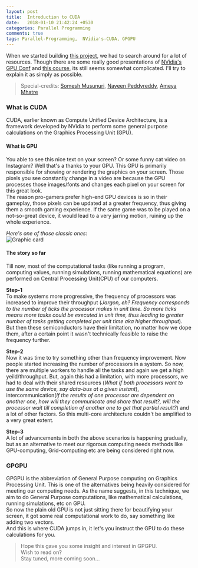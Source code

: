 ```yaml
---
layout: post
title:  Introduction to CUDA
date:   2018-01-10 21:42:24 +0530
categories: Parallel Programming
comments: true
tags: Parallel-Programming,  NVidia's-CUDA, GPGPU
---
```

When we started building [this project]({{site.baseurl/project/gpu-computing-using-cuda/}}), we had to search around for a lot of resources. Though there are some really good presentations of [NVidia's GPU Conf](http://www.nvidia.com/docs/IO/116711/sc11-cuda-c-basics.pdf) and [this course](https://classroom.udacity.com/courses/cs344), its still seems somewhat complicated. I'll try to explain it as simply as possible.
> Special-credits: [Somesh Musunuri](https://www.linkedin.com/in/somesh-musunuri-10639811a/), [Naveen Peddyreddy](https://www.linkedin.com/in/naveen-peddyreddy-a05344142/), [Ameya Mhatre](https://www.linkedin.com/in/ameya-mhatre-46a660141/)

### What is CUDA
CUDA, earlier known as Compute Unified Device Architecture, is a framework developed by NVidia to perform some general purpose calculations on the Graphics Processing Unit (GPU).  

#### What is GPU
You able to see this nice text on your screen? Or some funny cat video on Instagram? Well that's a thanks to your GPU. This GPU is primarily responsible for showing or rendering the graphics on your screen. Those pixels you see constantly change in a video are because the GPU processes those images/fonts and changes each pixel on your screen for this great look.    
The reason pro-gamers prefer high-end GPU devices is so in their gameplay, those pixels can be updated at a greater frequency, thus giving them a smooth gaming experience. If the same game was to be played on a not-so-great device, it would lead to a very jarring motion, ruining up the whole experience.        

*Here's one of those classic ones*:  
![Graphic card]({{site.baseurl}}/images/introduction-to-cuda/graphic-card.png)


#### The story so far

Till now, most of the computational tasks (like running a program, computing values, running simulations, running mathematical equations) are performed on Central Processing Unit(CPU) of our computers.   

**Step-1**  
To make systems more progressive, the frequency of processors was increased to improve their throughput (*Jargon, eh? Frequency corresponds to the number of ticks the processor makes in unit time. So more ticks means more tasks could be executed in unit time, thus leading to greater number of tasks getting completed per unit time aka higher throughput*). But then these semiconductors have their limitation, no matter how we dope them, after a certain point it wasn't technically feasible to raise the frequency further.   

**Step-2**      
Now it was time to try something other than frequency improvement. Now people started increasing the number of processors in a system. So now, there are multiple workers to handle all the tasks and again we get a high yeild/throughput. But, again this had a limitation, with more processors, we had to deal with their shared resources (*What if both processors want to use the same device, say data-bus at a given instant*), intercommunication(*If the results of one processor are dependent on another one, how will they communicate and share that result?, will the processor wait till completion of another one to get that partial result?*) and a lot of other factors. So this multi-core architecture couldn't be amplified to a very great extent.

**Step-3**      
A lot of advancements in both the above scenarios is happening gradually, but as an alternative to meet our rigorous computing needs methods like GPU-computing, Grid-computing etc are being considered right now.     


### GPGPU
GPGPU is the abbreviation of General Purpose computing on Graphics Processing Unit. This is one of the alternatives being heavily considered for meeting our computing needs. As the name suggests, in this technique, we aim to do General Purpose computations, like mathematical calculations, running simulations, etc on GPU.      
So now the plain old GPU is not just sitting there for beautifying your screen, it got some real computational work to do, say something like adding two vectors.       
And this is where CUDA jumps in, it let's you instruct the GPU to do these calculations for you.       

> Hope this gave you some insight and interest in GPGPU.        
> Wish to read on?              
> Stay tuned, more coming soon...       










<!-- > Just for explaining this mechanism, let's consider that we'd be doing a very computationally intensive calculation, one with order of magnitude of about 10^6, techincally speaking 1e6 iterations.    -->



